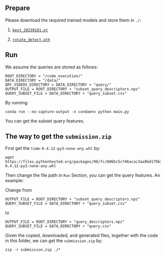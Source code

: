 ## Prepare

Please download the required trained models and store them in ```./```:

1. [`best_20230101.pt`](https://drive.google.com/file/d/1N5B0nek4wYFeLj-KZJz0SUfAkpKoDNUV/view?usp=share_link)

2. [`rotate_detect.pth`](https://drive.google.com/file/d/1lQRvr8t_y3Pexb9PDzH6RzQDwXzOqVcc/view?usp=share_link)


## Run
We assume the queries are stored as follows:
```
ROOT_DIRECTORY = "/code_execution/"
DATA_DIRECTORY = "/data/"
QRY_VIDEOS_DIRECTORY = DATA_DIRECTORY + "query/"
OUTPUT_FILE = ROOT_DIRECTORY + "subset_query_descriptors.npz"
QUERY_SUBSET_FILE = DATA_DIRECTORY + "query_subset.csv"
```

By running:
```
conda run --no-capture-output -n condaenv python main.py
```
You can get the subset query features.

## The way to get the `submission.zip`

First get the ```timm-0.4.12-py3-none-any.whl``` by: 
```
wget https://files.pythonhosted.org/packages/90/fc/606bc5cf46acac3aa9bd179b3954433c026aaf88ea98d6b19f5d14c336da/timm-0.4.12-py3-none-any.whl
```

Then change the file path in `Run` Section, you can get the query features. An example:

Change from 

```
OUTPUT_FILE = ROOT_DIRECTORY + "subset_query_descriptors.npz"
QUERY_SUBSET_FILE = DATA_DIRECTORY + "query_subset.csv"
```
to 
```
OUTPUT_FILE = ROOT_DIRECTORY + "query_descriptors.npz"
QUERY_SUBSET_FILE = DATA_DIRECTORY + "query.csv"
```

Given the copied, downloaded, and generated files, together with the code in this folder, we can get the `submission.zip` by:

```
zip -r submission.zip ./*
```

